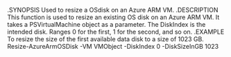 .SYNOPSIS
Used to resize a OSdisk on an Azure ARM VM.
.DESCRIPTION
This function is used to resize an existing OS disk on an Azure ARM VM.
It takes a PSVirtualMachine object as a parameter. The DiskIndex is the intended
disk. Ranges 0 for the first, 1 for the second, and so on.
.EXAMPLE
To resize the size of the first available data disk to a size of 1023 GB.
Resize-AzureArmOSDisk -VM VMObject -DiskIndex 0 -DiskSizeInGB 1023
